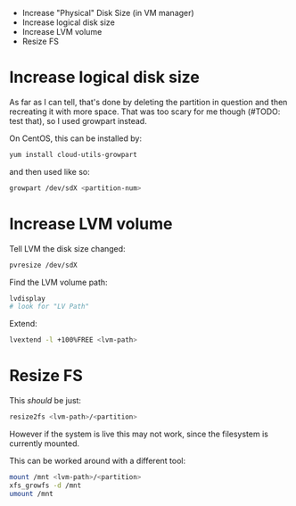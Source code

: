 - Increase "Physical" Disk Size (in VM manager)
- Increase logical disk size
- Increase LVM volume
- Resize FS

# Increase logical disk size

As far as I can tell, that's done by deleting the partition in question and then recreating it with more space. That was too scary for me though (#TODO: test that), so I used growpart instead.

On CentOS, this can be installed by:
```bash
yum install cloud-utils-growpart
```
and then used like so:
```bash
growpart /dev/sdX <partition-num>
```

# Increase LVM volume

Tell LVM the disk size changed:
```bash
pvresize /dev/sdX
```

Find the LVM volume path:
```bash
lvdisplay
# look for "LV Path"
```

Extend:
```bash
lvextend -l +100%FREE <lvm-path>
```

# Resize FS

This _should_ be just:
```bash
resize2fs <lvm-path>/<partition>
```
However if the system is live this may not work, since the filesystem is currently mounted.

This can be worked around with a different tool:
```bash
mount /mnt <lvm-path>/<partition>
xfs_growfs -d /mnt
umount /mnt
```